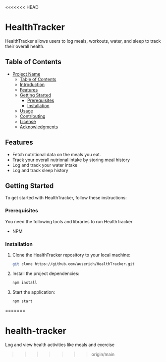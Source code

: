 <<<<<<< HEAD
# HealthTracker

HealthTracker allows users to log meals, workouts, water, and sleep to track their overall health.

## Table of Contents

- [Project Name](#health-tracker)
  - [Table of Contents](#table-of-contents)
  - [Introduction](#introduction)
  - [Features](#features)
  - [Getting Started](#getting-started)
    - [Prerequisites](#prerequisites)
    - [Installation](#installation)
  - [Usage](#usage)
  - [Contributing](#contributing)
  - [License](#license)
  - [Acknowledgments](#acknowledgments)

## Features

- Fetch nutritional data on the meals you eat.
- Track your overall nutrional intake by storing meal history
- Log and track your water intake
- Log and track sleep history

## Getting Started

To get started with HealthTracker, follow these instructions:

### Prerequisites

You need the following tools and libraries to run HealthTracker

- NPM

### Installation

1. Clone the HealthTracker repository to your local machine:

   ```bash
   git clone https://github.com/auserich/HealthTracker.git

2. Install the project dependencies:

    ```bash
    npm install

3. Start the application:

   ```bash
   npm start
=======
# health-tracker
Log and view health activities like meals and exercise
>>>>>>> origin/main
